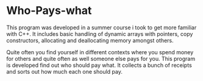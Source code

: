 # Who-Pays-what
This program was developed in a summer course i took to get more familiar with C++. It includes basic handling of dynamic arrays with pointers, copy constructors, allocating and deallocating memory amongst others.

Quite often you find yourself in different contexts where you spend money for others and quite often as well someone else pays for you. This program is developed find out who should pay what. It collects a bunch of receipts and sorts out how much each one should pay.
